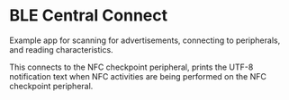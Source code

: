 BLE Central Connect
===================

Example app for scanning for advertisements, connecting to
peripherals, and reading characteristics.

This connects to the NFC checkpoint peripheral, prints
the UTF-8 notification text when NFC activities are
being performed on the NFC checkpoint peripheral.
